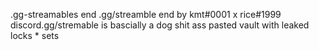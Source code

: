 .gg-streamables end 
.gg/streamble end by kmt#0001 x rice#1999
discord.gg/stremable is bascially a dog shit ass pasted vault with leaked locks * sets
